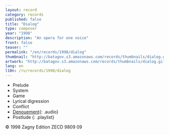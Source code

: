 ```yaml
---
layout: record
category: records
published: false
title: "Dialog"
type: composer
year: "1998"
description: "An opera for one voice"
front: false
teaser: ""
permalink: "/en/records/1998/dialog"
thumbnail: "http://batagov.s3.amazonaws.com/records/thumbnails/dialog.gif"
artwork: "http://batagov.s3.amazonaws.com/records/thumbnails/dialog.gif"
lang: en
l10n: /ru/records/1998/dialog
---
```


- Prelude	 
- System	 
- Game	 
- Lyrical digression	 
- Conflict	 
- [Denouement](http://batagov.s3.amazonaws.com/records/sounds/denouement.mp3){: .audio}
- Postlude
{: .playlist} 

© 1998 Zagny Edition ZECD 9809 09